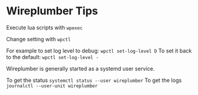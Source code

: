 # Wireplumber Tips

Execute lua scripts with `wpexec`

Change setting with `wpctl`

For example to set log level to debug: `wpctl set-log-level D`
To set it back to the default: `wpctl set-log-level -`

Wireplumber is generally started as a systemd user service.

To get the status `systemctl status --user wireplumber`
To get the logs `journalctl --user-unit wireplumber`
